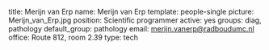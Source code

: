 title: Merijn van Erp
name: Merijn van Erp
template: people-single
picture: Merijn_van_Erp.jpg
position: Scientific programmer
active: yes
groups: diag, pathology
default_group: pathology
email: merijn.vanerp@radboudumc.nl
office: Route 812, room 2.39
type: tech

